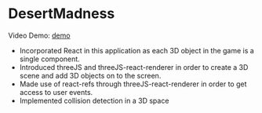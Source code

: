 # DesertMadness

Video Demo:
[demo](https://drive.google.com/file/d/1Nc8PjeNFa6ZMyg260EdBFFpac9lAtfcY/view?usp=sharing)

- Incorporated React in this application as each 3D object in the game is a single component.
- Introduced threeJS and threeJS-react-renderer in order to create a 3D scene and add 3D objects on to the screen.
- Made use of react-refs through threeJS-react-renderer in order to get access to user events.
- Implemented collision detection in a 3D space
